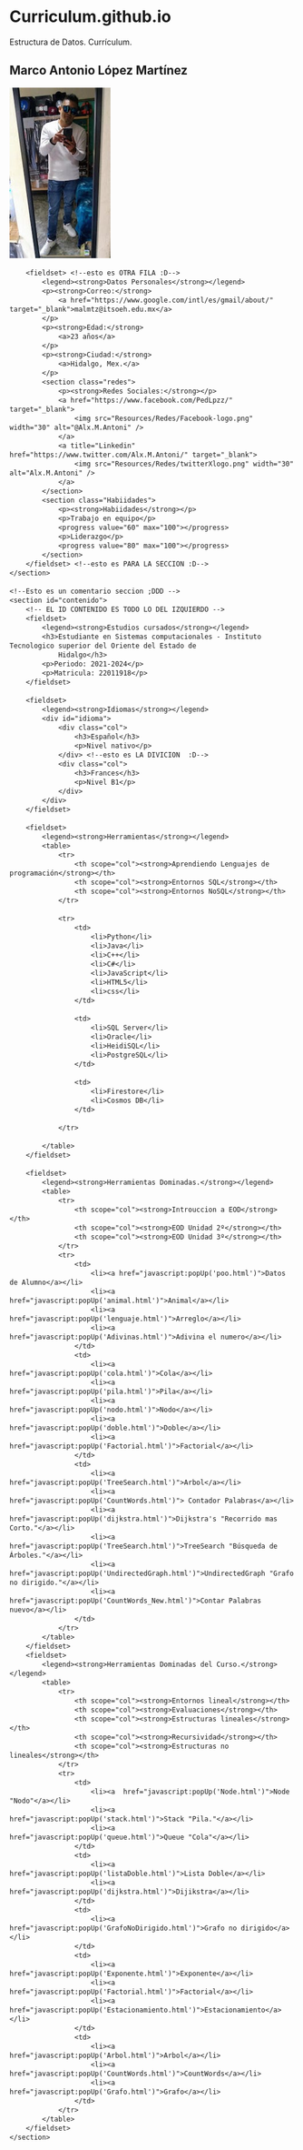 # Curriculum.github.io
Estructura de Datos. Currículum.

<html lang="es"> <!--esto SIRVE PARA EL IDIOMA Ñ :D-->
<!--esto es un comentario :D-->

<head>
    <meta charset="UTF-8">
    <meta name="viewport" content="width=device-width, initial-scale=1.0">
    <link rel="stylesheet" href="style/style.css">
    <title>Curriculum</title>
    <script type="text/javascript">
        function popUp(URL) {
            window.open(URL, 'Nombre de la ventana', 'toolbar=0,scrollbars=0,location=0,statusbar=0,menubar=0,resizable=1,width=600,height=400,left = 390,top = 50');
        }
    </script>
</head>
<!--esto es un comentario Es de seccion :D-->

<body> <!--esto es EL CUERPO :D-->
    <!--Esto es un comentario seccion al igual que el anterior-->
    <section id="presentacion">
        <H2>Marco Antonio López Martínez</H2>
        <div class="perfil">
            <img class="perfil" src="Resources/Redes/M-Antonio.jpeg" alt="Fotografía de Toño" />
        </div>

        <fieldset> <!--esto es OTRA FILA :D-->
            <legend><strong>Datos Personales</strong></legend>
            <p><strong>Correo:</strong>
                <a href="https://www.google.com/intl/es/gmail/about/" target="_blank">malmtz@itsoeh.edu.mx</a>
            </p>
            <p><strong>Edad:</strong>
                <a>23 años</a>
            </p>
            <p><strong>Ciudad:</strong>
                <a>Hidalgo, Mex.</a>
            </p>
            <section class="redes">
                <p><strong>Redes Sociales:</strong></p>
                <a href="https://www.facebook.com/PedLpzz/" target="_blank">
                    <img src="Resources/Redes/Facebook-logo.png" width="30" alt="@Alx.M.Antoni" />
                </a>
                <a title="Linkedin" href="https://www.twitter.com/Alx.M.Antoni/" target="_blank">
                    <img src="Resources/Redes/twitterXlogo.png" width="30" alt="Alx.M.Antoni" />
                </a>
            </section>
            <section class="Habiidades">
                <p><strong>Habiidades</strong></p>
                <p>Trabajo en equipo</p>
                <progress value="60" max="100"></progress> 
                <p>Liderazgo</p>
                <progress value="80" max="100"></progress>
            </section>
        </fieldset> <!--esto es PARA LA SECCION :D-->
    </section>

    <!--Esto es un comentario seccion ;DDD -->
    <section id="contenido">
        <!-- EL ID CONTENIDO ES TODO LO DEL IZQUIERDO -->
        <fieldset>
            <legend><strong>Estudios cursados</strong></legend>
            <h3>Estudiante en Sistemas computacionales - Instituto Tecnologico superior del Oriente del Estado de
                Hidalgo</h3>
            <p>Periodo: 2021-2024</p>
            <p>Matricula: 22011918</p>
        </fieldset>

        <fieldset>
            <legend><strong>Idiomas</strong></legend>
            <div id="idioma">
                <div class="col">
                    <h3>Español</h3>
                    <p>Nivel nativo</p>
                </div> <!--esto es LA DIVICION  :D-->
                <div class="col">
                    <h3>Frances</h3>
                    <p>Nivel B1</p>
                </div>
            </div>
        </fieldset>

        <fieldset>
            <legend><strong>Herramientas</strong></legend>
            <table>
                <tr>
                    <th scope="col"><strong>Aprendiendo Lenguajes de programación</strong></th>
                    <th scope="col"><strong>Entornos SQL</strong></th>
                    <th scope="col"><strong>Entornos NoSQL</strong></th>
                </tr>

                <tr>
                    <td>
                        <li>Python</li>
                        <li>Java</li>
                        <li>C++</li>
                        <li>C#</li>
                        <li>JavaScript</li>
                        <li>HTML5</li>
                        <li>css</li>
                    </td>

                    <td>
                        <li>SQL Server</li>
                        <li>Oracle</li>
                        <li>HeidiSQL</li>
                        <li>PostgreSQL</li>
                    </td>

                    <td>
                        <li>Firestore</li>
                        <li>Cosmos DB</li>
                    </td>

                </tr>

            </table>
        </fieldset>

        <fieldset>
            <legend><strong>Herramientas Dominadas.</strong></legend>
            <table>
                <tr>
                    <th scope="col"><strong>Introuccion a EOD</strong></th>
                    <th scope="col"><strong>EOD Unidad 2º</strong></th>
                    <th scope="col"><strong>EOD Unidad 3º</strong></th>
                </tr>
                <tr>
                    <td>
                        <li><a href="javascript:popUp('poo.html')">Datos de Alumno</a></li>
                        <li><a href="javascript:popUp('animal.html')">Animal</a></li>
                        <li><a href="javascript:popUp('lenguaje.html')">Arreglo</a></li>
                        <li><a href="javascript:popUp('Adivinas.html')">Adivina el numero</a></li>
                    </td>
                    <td>
                        <li><a href="javascript:popUp('cola.html')">Cola</a></li>
                        <li><a href="javascript:popUp('pila.html')">Pila</a></li>
                        <li><a href="javascript:popUp('nodo.html')">Nodo</a></li>
                        <li><a href="javascript:popUp('doble.html')">Doble</a></li>
                        <li><a href="javascript:popUp('Factorial.html')">Factorial</a></li>
                    </td>
                    <td>
                        <li><a href="javascript:popUp('TreeSearch.html')">Arbol</a></li>
                        <li><a  href="javascript:popUp('CountWords.html')"> Contador Palabras</a></li>
                        <li><a  href="javascript:popUp('dijkstra.html')">Dijkstra's "Recorrido mas Corto."</a></li>
                        <li><a  href="javascript:popUp('TreeSearch.html')">TreeSearch "Búsqueda de Árboles."</a></li>
                        <li><a  href="javascript:popUp('UndirectedGraph.html')">UndirectedGraph "Grafo no dirigido."</a></li>
                        <li><a  href="javascript:popUp('CountWords_New.html')">Contar Palabras nuevo</a></li>
                    </td>
                </tr>
            </table>
        </fieldset>
        <fieldset>
            <legend><strong>Herramientas Dominadas del Curso.</strong></legend>
            <table>
                <tr>
                    <th scope="col"><strong>Entornos lineal</strong></th>
                    <th scope="col"><strong>Evaluaciones</strong></th>
                    <th scope="col"><strong>Estructuras lineales</strong></th>
                    <th scope="col"><strong>Recursividad</strong></th>
                    <th scope="col"><strong>Estructuras no lineales</strong></th>
                </tr>
                <tr>
                    <td>
                        <li><a  href="javascript:popUp('Node.html')">Node "Nodo"</a></li>
                        <li><a  href="javascript:popUp('stack.html')">Stack "Pila."</a></li>
                        <li><a  href="javascript:popUp('queue.html')">Queue "Cola"</a></li>
                    </td>
                    <td>
                        <li><a  href="javascript:popUp('listaDoble.html')">Lista Doble</a></li> 
                        <li><a  href="javascript:popUp('dijkstra.html')">Dijikstra</a></li>
                    </td>
                    <td>
                        <li><a  href="javascript:popUp('GrafoNoDirigido.html')">Grafo no dirigido</a></li>
                    </td>
                    <td>
                        <li><a  href="javascript:popUp('Exponente.html')">Exponente</a></li>     
                        <li><a  href="javascript:popUp('Factorial.html')">Factorial</a></li>
                        <li><a  href="javascript:popUp('Estacionamiento.html')">Estacionamiento</a></li>
                    </td>
                    <td>
                        <li><a  href="javascript:popUp('Arbol.html')">Arbol</a></li>     
                        <li><a  href="javascript:popUp('CountWords.html')">CountWords</a></li>
                        <li><a  href="javascript:popUp('Grafo.html')">Grafo</a></li>    
                    </td>
                </tr>
            </table>
        </fieldset>
    </section>
</body>

</html>
